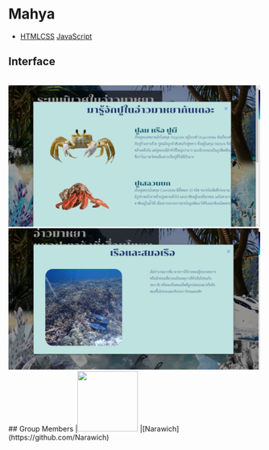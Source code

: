# Mahya
* <a href="https://en.wikipedia.org/wiki/HTML" target="_blank">HTML</a><a href="https://en.wikipedia.org/wiki/Cascading_Style_Sheets" target="_blank">CSS</a> <a href="https://en.wikipedia.org/wiki/JavaScript" target="_blank">JavaScript</a> 

## Interface
<img src="interface/1.png" alt="" width="500"/>
<img src="interface/2.png" alt="" width="500"/>
<img src="interface/3.png" alt="" width="500"/>
<img src="interface/4.png" alt="" width="500"/>
<img src="interface/5.png" alt="" width="500"/>
<img src="interface/6.png" alt="" width="500"/>
## Group Members
 |<img src="https://avatars.githubusercontent.com/u/42956425?v=4" width="120px" height="120px">
|[Narawich](https://github.com/Narawich)
